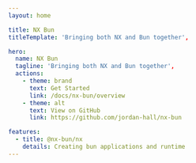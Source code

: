 ```yaml
---
layout: home

title: NX Bun
titleTemplate: 'Bringing both NX and Bun together',

hero:
  name: NX Bun
  tagline: 'Bringing both NX and Bun together',
  actions:
    - theme: brand
      text: Get Started
      link: /docs/nx-bun/overview
    - theme: alt
      text: View on GitHub
      link: https://github.com/jordan-hall/nx-bun

features:
  - title: @nx-bun/nx
    details: Creating bun applications and runtime
---
```

